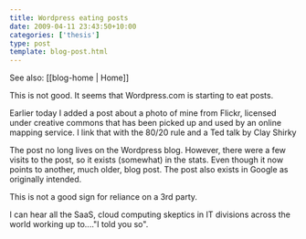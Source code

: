 ```yaml
---
title: Wordpress eating posts
date: 2009-04-11 23:43:50+10:00
categories: ['thesis']
type: post
template: blog-post.html
---
```


See also: [[blog-home | Home]]

This is not good. It seems that Wordpress.com is starting to eat posts.

Earlier today I added a post about a photo of mine from Flickr, licensed under creative commons that has been picked up and used by an online mapping service. I link that with the 80/20 rule and a Ted talk by Clay Shirky

The post no long lives on the Wordpress blog. However, there were a few visits to the post, so it exists (somewhat) in the stats. Even though it now points to another, much older, blog post. The post also exists in Google as originally intended.

This is not a good sign for reliance on a 3rd party.

I can hear all the SaaS, cloud computing skeptics in IT divisions across the world working up to...."I told you so".